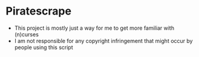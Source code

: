 Piratescrape
=

* This project is mostly just a way for me to get more familiar with (n)curses
* I am not responsible for any copyright infringement that might occur by people using this script
